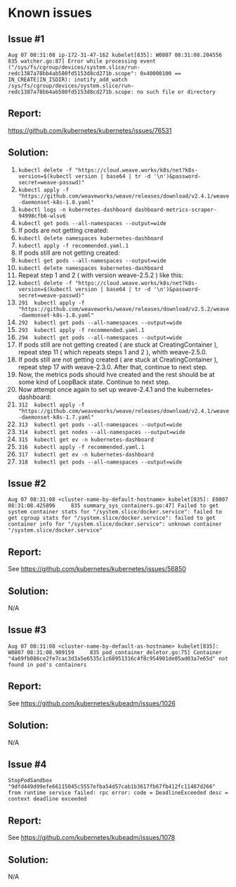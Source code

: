 # Known issues

## Issue #1
```Aug 07 08:31:08 ip-172-31-47-162 kubelet[835]: W0807 08:31:08.204556     835 watcher.go:87] Error while processing event ("/sys/fs/cgroup/devices/system.slice/run-redc1387a78bb4ab580fd5153d8cd271b.scope": 0x40000100 == IN_CREATE|IN_ISDIR): inotify_add_watch /sys/fs/cgroup/devices/system.slice/run-redc1387a78bb4ab580fd5153d8cd271b.scope: no such file or directory```

## Report:
https://github.com/kubernetes/kubernetes/issues/76531

## Solution:

1. ```kubectl delete -f "https://cloud.weave.works/k8s/net?k8s-version=$(kubectl version | base64 | tr -d '\n')&password-secret=weave-passwd)"```
2. ```kubectl apply -f "https://github.com/weaveworks/weave/releases/download/v2.4.1/weave-daemonset-k8s-1.8.yaml"```
3. ```kubectl logs -n kubernetes-dashboard dashboard-metrics-scraper-94998cfb6-wlsv6```
4. ```kubectl get pods --all-namespaces --output=wide```
5. If pods are not getting created:
6. ```kubectl delete namespaces kubernetes-dashboard```
7. ```kubectl apply -f recommended.yaml.1```
8. If pods still are not getting created:
9. ```kubectl get pods --all-namespaces --output=wide```
10. ```kubectl delete namespaces kubernetes-dashboard```
11. Repeat step 1 and 2 ( with version weave-2.5.2 ) like this:
12. ```kubectl delete -f "https://cloud.weave.works/k8s/net?k8s-version=$(kubectl version | base64 | tr -d '\n')&password-secret=weave-passwd)"```
13. ```291  kubectl apply -f "https://github.com/weaveworks/weave/releases/download/v2.5.2/weave-daemonset-k8s-1.8.yaml"```
14. ```292  kubectl get pods --all-namespaces --output=wide```
15. ```293  kubectl apply -f recommended.yaml.1```
16. ```294  kubectl get pods --all-namespaces --output=wide```
17. If pods still are not getting created ( are stuck at CreatingContainer ), repeat step 11 ( which repeats steps 1 and 2 ), whith weave-2.5.0.
18. If pods still are not getting created ( are stuck at CreatingContainer ), repeat step 17 with weave-2.3.0. After that, continue to next step.
19. Now, the metrics pods should hve created and the rest should be at some kind of LoopBack state. Continue to next step.
20. Now attempt once again to set up weave-2.4.1 and the kubernetes-dashboard:
21. ```312  kubectl apply -f "https://github.com/weaveworks/weave/releases/download/v2.4.1/weave-daemonset-k8s-1.7.yaml"```
22. ```313  kubectl get pods --all-namespaces --output=wide```
23. ```314  kubectl get nodes --all-namespaces --output=wide```
24. ```315  kubectl get ev -n kubernetes-dashboard```
25. ```316  kubectl apply -f recommended.yaml.1```
26. ```317  kubectl get ev -n kubernetes-dashboard```
27. ```318  kubectl get pods --all-namespaces --output=wide```

## Issue #2
```Aug 07 08:31:08 <cluster-name-by-default-hostname> kubelet[835]: E0807 08:31:08.425896     835 summary_sys_containers.go:47] Failed to get system container stats for "/system.slice/docker.service": failed to get cgroup stats for "/system.slice/docker.service": failed to get container info for "/system.slice/docker.service": unknown container "/system.slice/docker.service"```

## Report:
See https://github.com/kubernetes/kubernetes/issues/56850

## Solution:
N/A

## Issue #3
```Aug 07 08:31:08 <cluster-name-by-default-as-hostname> kubelet[835]: W0807 08:31:08.909159     835 pod_container_deletor.go:75] Container "4a69fb086ce2fe7cac3d3a5e6535c1c60951316c4f8c954901de05ad03a7e65d" not found in pod's containers```

## Report:
See https://github.com/kubernetes/kubeadm/issues/1026

## Solution:
N/A

## Issue #4
```StopPodSandbox "9dfd449d99efe66115045c5557efba54d57cab1b3617fb67fb412fc11487d266" from runtime service failed: rpc error: code = DeadlineExceeded desc = context deadline exceeded```

## Report:
See https://github.com/kubernetes/kubeadm/issues/1078

## Solution:
N/A
